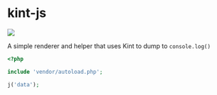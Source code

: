 # kint-js

![](https://travis-ci.org/kint-php/kint-js.svg?branch=master)

A simple renderer and helper that uses Kint to dump to `console.log()`

```php
<?php

include 'vendor/autoload.php';

j('data');
```
